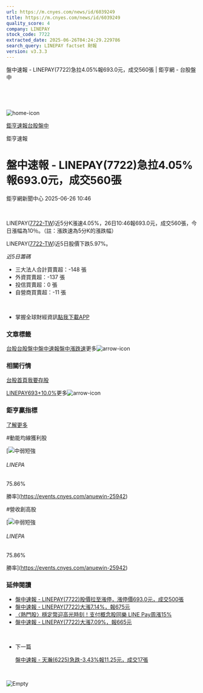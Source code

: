 ```yaml
---
url: https://m.cnyes.com/news/id/6039249
title: https://m.cnyes.com/news/id/6039249
quality_score: 4
company: LINEPAY
stock_code: 7722
extracted_date: 2025-06-26T04:24:29.229786
search_query: LINEPAY factset 財報
version: v3.3.3
---
```


盤中速報 - LINEPAY(7722)急拉4.05%報693.0元，成交560張 | 鉅亨網 - 台股盤中

‌

‌

![home-icon](/assets/icons/breadCrumb/symbol-icon-home.svg)

[鉅亨速報](/news/cat/anue_live)[台股盤中](/news/cat/tw_live)

鉅亨速報

# 盤中速報 - LINEPAY(7722)急拉4.05%報693.0元，成交560張

鉅亨網新聞中心 2025-06-26 10:46

‌

LINEPAY([7722-TW](https://www.cnyes.com/twstock/7722))近5分K漲速4.05%，26日10:46報693.0元，成交560張，今日漲幅為10％。（註：漲跌速為5分K的漲跌幅）

LINEPAY([7722-TW](https://www.cnyes.com/twstock/7722))近5日股價下跌5.97%。

*近5日籌碼*

* 三大法人合計買賣超：-148 張
* 外資買賣超：-137 張
* 投信買賣超：0 張
* 自營商買賣超：-11 張

‌

* 掌握全球財經資訊[點我下載APP](http://www.cnyes.com/app/?utm_source=mweb&utm_medium=HamMenuBanner&utm_campaign=fixed&utm_content=entr)

### 文章標籤

[台股](https://news.cnyes.com/tag/台股 "台股")[台股盤中](https://news.cnyes.com/tag/台股盤中 "台股盤中")[盤中速報](https://news.cnyes.com/tag/盤中速報 "盤中速報")[盤中漲跌速](https://news.cnyes.com/tag/盤中漲跌速 "盤中漲跌速")更多![arrow-icon](/assets/icons/arrows/arrow-down.svg)

### 相關行情

[台股首頁](https://www.cnyes.com/twstock)[我要存股](https://supr.link/8OHaU)

[LINEPAY693+10.0%](https://www.cnyes.com/twstock/7722)更多![arrow-icon](/assets/icons/arrows/arrow-down.svg)

### 鉅亨贏指標

[了解更多](https://events.cnyes.com/anuewin-25942)

#動能均線獲利股

[![中弱短強](/assets/icons/win-indicator/short-to-long.svg)

###### LINEPA

75.86%

勝率](https://events.cnyes.com/anuewin-25942)

#營收創高股

[![中弱短強](/assets/icons/win-indicator/short-to-long.svg)

###### LINEPA

75.86%

勝率](https://events.cnyes.com/anuewin-25942)

### 延伸閱讀

* [盤中速報 - LINEPAY(7722)股價拉至漲停，漲停價693.0元，成交500張](/news/id/6039246)
* [盤中速報 - LINEPAY(7722)大漲7.14%，報675元](/news/id/6039244)
* [〈熱門股〉穩定幣迎高光時刻！支付概念股同樂 LINE Pay周漲15%](/news/id/6032515)
* [盤中速報 - LINEPAY(7722)大漲7.09%，報665元](/news/id/6027395)

‌

* 下一篇

  [盤中速報 - 天瀚(6225)急跌-3.43%報11.25元，成交17張](/news/id/6037545)

‌

![Empty](/assets/icons/skeleton/empty-image.svg)

‌